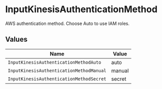 # InputKinesisAuthenticationMethod

AWS authentication method. Choose Auto to use IAM roles.


## Values

| Name                                     | Value                                    |
| ---------------------------------------- | ---------------------------------------- |
| `InputKinesisAuthenticationMethodAuto`   | auto                                     |
| `InputKinesisAuthenticationMethodManual` | manual                                   |
| `InputKinesisAuthenticationMethodSecret` | secret                                   |
